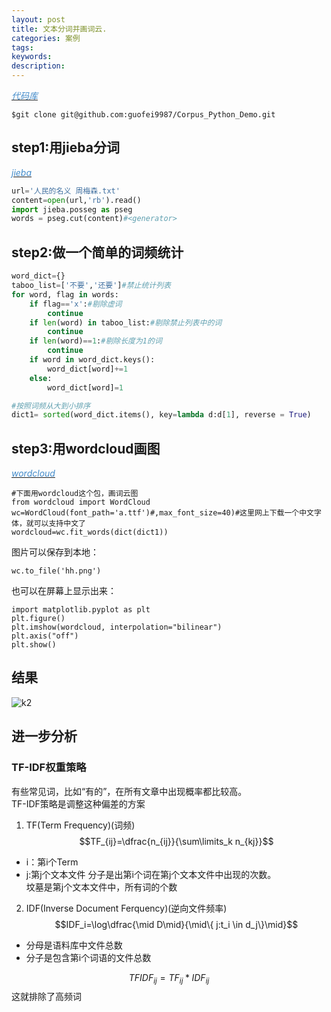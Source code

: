 ```yaml
---
layout: post
title: 文本分词并画词云.
categories: 案例
tags:
keywords:
description:
---
```


<a href='https://github.com/guofei9987/Corpus_Python_Demo'><i class="fa fa-github fa-lg" style="color:#428BCA;">代码库</i></a>

```
$git clone git@github.com:guofei9987/Corpus_Python_Demo.git
```

## step1:用jieba分词

<a href='https://github.com/fxsjy/jieba'><i class="fa fa-github fa-lg" style="color:#428BCA;">jieba</i></a>


```Python
url='人民的名义 周梅森.txt'
content=open(url,'rb').read()
import jieba.posseg as pseg
words = pseg.cut(content)#<generator>
```

## step2:做一个简单的词频统计

```Python
word_dict={}
taboo_list=['不要','还要']#禁止统计列表
for word, flag in words:
    if flag=='x':#剔除虚词
        continue
    if len(word) in taboo_list:#剔除禁止列表中的词
        continue
    if len(word)==1:#剔除长度为1的词
        continue
    if word in word_dict.keys():
        word_dict[word]+=1
    else:
        word_dict[word]=1

#按照词频从大到小排序
dict1= sorted(word_dict.items(), key=lambda d:d[1], reverse = True)
```

## step3:用wordcloud画图

<a href='https://github.com/amueller/word_cloud'><i class="fa fa-github fa-lg" style="color:#428BCA;">wordcloud</i></a>


```
#下面用wordcloud这个包，画词云图
from wordcloud import WordCloud
wc=WordCloud(font_path='a.ttf')#,max_font_size=40)#这里网上下载一个中文字体，就可以支持中文了
wordcloud=wc.fit_words(dict(dict1))
```

图片可以保存到本地：
```
wc.to_file('hh.png')
```

也可以在屏幕上显示出来：
```
import matplotlib.pyplot as plt
plt.figure()
plt.imshow(wordcloud, interpolation="bilinear")
plt.axis("off")
plt.show()
```

## 结果

![k2](http://i.imgur.com/CDq5sDU.png)


## 进一步分析
### TF-IDF权重策略
有些常见词，比如“有的”，在所有文章中出现概率都比较高。  
TF-IDF策略是调整这种偏差的方案    

1. TF(Term Frequency)(词频)
$$TF_{ij}=\dfrac{n_{ij}}{\sum\limits_k n_{kj}}$$
- i：第i个Term
- j:第j个文本文件
分子是出第i个词在第j个文本文件中出现的次数。  
坟墓是第j个文本文件中，所有词的个数  

2. IDF(Inverse Document Ferquency)(逆向文件频率)  
$$IDF_i=\log\dfrac{\mid D\mid}{\mid\{ j:t_i \in d_j\}\mid}$$
- 分母是语料库中文件总数
- 分子是包含第i个词语的文件总数

$$TFIDF_{ij}=TF_{ij} * IDF_{ij}$$
这就排除了高频词  
